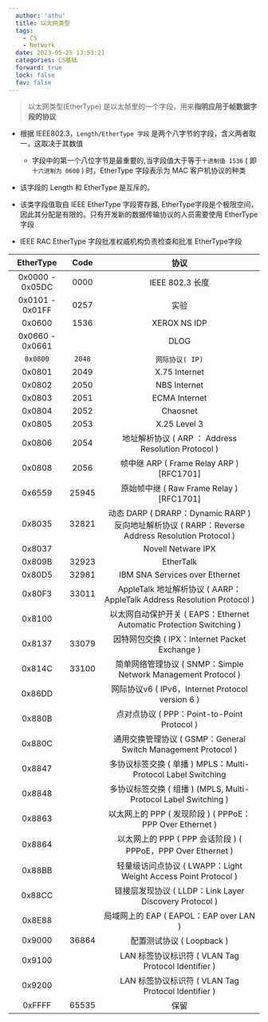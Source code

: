 ```yaml
---
  author: 'athu'
  title: 以太网类型
  tags:
    - CS
    - Network
  date: 2023-05-25 13:53:21
  categories: CS基础
  forward: true
  lock: false
  fav: false
---
```


> 以太网类型(EtherType) 是以太帧里的一个字段，用来**指明应用于帧数据字段的协议**

- 根据 IEEE802.3，`Length/EtherType 字段` 是两个八字节的字段，含义两者取一，这取决于其数值
    - 字段中的第一个八位字节是最重要的,当字段值大于等于`十进制值 1536`  ( 即 `十六进制为 0600` ) 时，EtherType 字段表示为 MAC 客户机协议的种类

- 该字段的 Length 和 EtherType 是互斥的。

- 该类字段值取自 IEEE EtherType 字段寄存器, EtherType字段是个极限空间，因此其分配是有限的。只有开发新的数据传输协议的人员需要使用 EtherType字段

- IEEE RAC EtherType 字段批准权威机构负责检查和批准 EtherType字段


| EtherType | Code | 协议 |
|:---------:|:----:|:----:|
|0x0000 - 0x05DC |	0000 | IEEE 802.3 长度 |
|0x0101 - 0x01FF |	0257 | 实验 |
|0x0600          |	1536 | XEROX NS IDP |
|0x0660 - 0x0661 |        |  DLOG |
|`0x0800`	     | `2048` | `网际协议( IP)`|
|0x0801	         | 2049	  | X.75 Internet|
|0x0802	         | 2050	  | NBS Internet|
|0x0803	         | 2051	  | ECMA Internet|
|0x0804	         | 2052	  | Chaosnet|
|0x0805	         | 2053	  | X.25 Level 3|
|0x0806	         | 2054	  | 地址解析协议 ( ARP ： Address Resolution Protocol ) |
|0x0808	         | 2056	  | 帧中继 ARP  ( Frame Relay ARP )  [RFC1701] |
|0x6559	         | 25945  | 原始帧中继 ( Raw Frame Relay )  [RFC1701] |
|0x8035	         | 32821  | 动态 DARP  ( DRARP：Dynamic RARP ) 反向地址解析协议 ( RARP：Reverse Address Resolution Protocol ) |
|0x8037		     |        | Novell Netware IPX|
|0x809B	         | 32923  | EtherTalk|
|0x80D5	         | 32981  | IBM SNA Services over Ethernet|
|0x80F3	         | 33011  | AppleTalk 地址解析协议 ( AARP：AppleTalk Address Resolution Protocol ) |
|0x8100		     |        | 以太网自动保护开关 ( EAPS：Ethernet Automatic Protection Switching ) |
|0x8137	         | 33079  | 因特网包交换 ( IPX：Internet Packet Exchange ) |
|0x814C	         | 33100  | 简单网络管理协议 ( SNMP：Simple Network Management Protocol ) |
|0x86DD		     |        | 网际协议v6  ( IPv6，Internet Protocol version 6 ) |
|0x880B		     |        | 点对点协议 ( PPP：Point-to-Point Protocol ) |
|0x880C		     |        | 通用交换管理协议 ( GSMP：General Switch Management Protocol ) |
|0x8847		     |        | 多协议标签交换 ( 单播 )  MPLS：Multi-Protocol Label Switching  |
|0x8848		     |        | 多协议标签交换 ( 组播 )  (MPLS, Multi-Protocol Label Switching ) |
|0x8863		     |        | 以太网上的 PPP ( 发现阶段 )  ( PPPoE：PPP Over Ethernet  ) |
|0x8864		     |        | 以太网上的 PPP ( PPP 会话阶段 )   ( PPPoE，PPP Over Ethernet ) |
|0x88BB		     |        | 轻量级访问点协议 ( LWAPP：Light Weight Access Point Protocol ) |
|0x88CC		     |        | 链接层发现协议 ( LLDP：Link Layer Discovery Protocol ) |
|0x8E88		     |        | 局域网上的 EAP ( EAPOL：EAP over LAN ) |
|0x9000	         | 36864  | 配置测试协议 ( Loopback ) |
|0x9100		     |        | LAN 标签协议标识符 ( VLAN Tag Protocol Identifier ) |
|0x9200		     |        | LAN 标签协议标识符 ( VLAN Tag Protocol Identifier ) |
|0xFFFF	         | 65535  | 保留|
